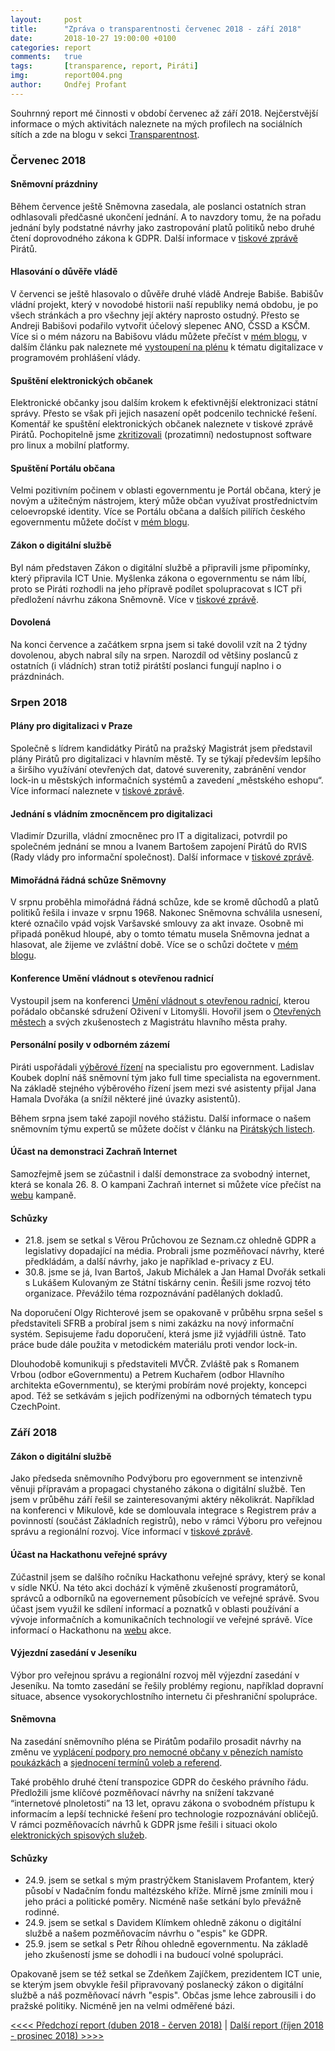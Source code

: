 ```yaml
---
layout:     post
title:      "Zpráva o transparentnosti červenec 2018 - září 2018"
date:       2018-10-27 19:00:00 +0100
categories: report
comments:   true
tags:       [transparence, report, Piráti]
img:        report004.png
author:     Ondřej Profant
---
```


Souhrnný report mé činnosti v období červenec až září 2018. Nejčerstvější informace o mých aktivitách naleznete na mých profilech na sociálních sítích a zde na blogu v sekci [Transparentnost](https://www.profant.eu/transparentnost/).

<!--more-->

### Červenec 2018

#### Sněmovní prázdniny

Během července ještě Sněmovna zasedala, ale poslanci ostatních stran odhlasovali předčasné ukončení jednání. A to navzdory tomu, že na pořadu jednání byly podstatné návrhy jako zastropování platů politiků nebo druhé čtení doprovodného zákona k GDPR. Další informace v [tiskové zprávě](https://www.pirati.cz/tiskove-zpravy/poslanci-si-odhlasovali-predcasne-prazdniny.html) Pirátů.

#### Hlasování o důvěře vládě

V červenci se ještě hlasovalo o důvěře druhé vládě Andreje Babiše. Babišův vládní projekt, který v novodobé historii naší republiky nemá obdobu, je po všech stránkách a pro všechny její aktéry naprosto ostudný. Přesto se Andreji Babišovi podařilo vytvořit účelový slepenec ANO, ČSSD a KSČM. Více si o mém názoru na Babišovu vládu můžete přečíst v [mém blogu](https://www.profant.eu/2018/babisova-vlada-a-oposmlouva.html), v dalším článku pak naleznete mé [vystoupení na plénu](https://www.profant.eu/2018/jak-se-rozviji-egov.html) k tématu digitalizace v programovém prohlášení vlády.

#### Spuštění elektronických občanek

Elektronické občanky jsou dalším krokem k efektivnější elektronizaci státní správy. Přesto se však při jejich nasazení opět podcenilo technické řešení. Komentář ke spuštění elektronických občanek naleznete v tiskové zprávě Pirátů. Pochopitelně jsme [zkritizovali](https://www.pirati.cz/tiskove-zpravy/eobcanky-nemaji-vyreseny-software.html) (prozatimní) nedostupnost software pro linux a mobilní platformy.

#### Spuštění Portálu občana

Velmi pozitivním počinem v oblasti egovernmentu je Portál občana, který je novým a užitečným nástrojem, který může občan využívat prostřednictvím celoevropské identity. Více se Portálu občana a dalších pilířích českého egovernmentu můžete dočíst v [mém blogu](https://www.profant.eu/2018/pilire-egovernmentu-cr.html).

#### Zákon o digitální službě

Byl nám představen Zákon o digitální službě a připravili jsme připomínky, který připravila ICT Unie. Myšlenka zákona o egovernmentu se nám líbí, proto se Piráti rozhodli na jeho přípravě podílet spolupracovat s ICT při předložení návrhu zákona Sněmovně. Více v [tiskové zprávě](https://www.pirati.cz/tiskove-zpravy/ictu-a-pirati-pripravuji-zakon-o-digitalni-sluzbe.html).

#### Dovolená

Na konci července a začátkem srpna jsem si také dovolil vzít na 2 týdny dovolenou, abych nabral síly na srpen. Narozdíl od většiny poslanců z ostatních (i vládních) stran totiž pirátští poslanci fungují naplno i o prázdninách.

### Srpen 2018

#### Plány pro digitalizaci v Praze

Společně s lídrem kandidátky Pirátů na pražský Magistrát jsem představil plány Pirátů pro digitalizaci v hlavním městě. Ty se týkají především lepšího a širšího využívání otevřených dat, datové suverenity, zabránění vendor lock-in u městských informačních systémů a zavedení „městského eshopu“. Více informací naleznete v [tiskové zprávě](https://praha.pirati.cz/pirati-zavedou-jeden-portal-pro-vyrizovani-zadosti-obcanu.html).

#### Jednání s vládním zmocněncem pro digitalizaci

Vladimír Dzurilla, vládní zmocněnec pro IT a digitalizaci, potvrdil po společném jednání se mnou a Ivanem Bartošem zapojení Pirátů do RVIS (Rady vlády pro informační společnost). Další informace v [tiskové zprávě](https://www.pirati.cz/tiskove-zpravy/vladni-zmocnenec-pro-IT-potvrdil-roli-piratu-v-rvis.html).

#### Mimořádná řádná schůze Sněmovny

V srpnu proběhla mimořádná řádná schůze, kde se kromě důchodů a platů politiků řešila i invaze v srpnu 1968. Nakonec Sněmovna schválila usnesení, které označilo vpád vojsk Varšavské smlouvy za akt invaze. Osobně mi připadá poněkud hloupé, aby o tomto tématu musela Sněmovna jednat a hlasovat, ale žijeme ve zvláštní době. Více se o schůzi dočtete v [mém blogu](https://www.profant.eu/2018/mimoradne-radna-schuze.html).

#### Konference Umění vládnout s otevřenou radnicí

Vystoupil jsem na konferenci [Umění vládnout s otevřenou radnicí](https://www.facebook.com/events/479557202473076/), kterou pořádalo občanské sdružení Oživení v Litomyšli. Hovořil jsem o [Otevřených městech](https://www.otevrenamesta.cz/) a svých zkušenostech z Magistrátu hlavního města prahy.

#### Personální posily v odborném zázemí

Piráti uspořádali [výběrové řízení](https://www.pirati.cz/tiskove-zpravy/egoverment-specialista-vyberove-rizeni.html) na specialistu pro egovernment. Ladislav Koubek doplní náš sněmovní tým jako full time specialista na egovernment. Na základě stejného výběrového řízení jsem mezi své asistenty přijal Jana Hamala Dvořáka (a snížil některé jiné úvazky asistentů).

Během srpna jsem také zapojil nového stážistu. Další informace o našem sněmovním týmu expertů se můžete dočíst v článku na [Pirátských listech](https://www.piratskelisty.cz/clanek-2097-pirati-ve-snemovne-boduji-se-svym-tymem-expertu-mezi-politickymi-stranami-je-to-rarita).

#### Účast na demonstraci Zachraň Internet

Samozřejmě jsem se zúčastnil i další demonstrace za svobodný internet, která se konala 26. 8. O kampani Zachraň internet si můžete více přečíst na [webu](https://zachraninternet.cz) kampaně.

#### Schůzky

* 21.8. jsem se setkal s Věrou Průchovou ze Seznam.cz ohledně GDPR a legislativy dopadající na média. Probrali jsme pozměňovací návrhy, které předkládám, a další návrhy, jako je například e-privacy z EU.
* 30.8. jsme se já, Ivan Bartoš, Jakub Michálek a Jan Hamal Dvořák setkali s Lukášem Kulovaným ze Státní tiskárny cenin. Řešili jsme rozvoj této organizace. Převážilo téma rozpoznávání padělaných dokladů.

Na doporučení Olgy Richterové jsem se opakovaně v průběhu srpna sešel s představiteli SFRB a probíral jsem s nimi zakázku na nový informační systém. Sepisujeme řadu doporučení, která jsme již vyjádřili ústně. Tato práce bude dále použita v metodickém materiálu proti vendor lock-in.

Dlouhodobě komunikuji s představiteli MVČR. Zvláště pak s Romanem Vrbou (odbor eGovernmentu) a Petrem Kuchařem (odbor Hlavního architekta eGovernmentu), se kterými probírám nové projekty, koncepci apod. Též se setkávám s jejich podřízenými na odborných tématech typu CzechPoint.

### Září 2018

#### Zákon o digitální službě

Jako předseda sněmovního Podvýboru pro egovernment se intenzivně věnuji přípravám a propagaci chystaného zákona o digitální službě. Ten jsem v průběhu září řešil se zainteresovanými aktéry několikrát. Například na konferenci v Mikulově, kde se domlouvala integrace s Registrem práv a povinností (součást Základních registrů), nebo v rámci Výboru pro veřejnou správu a regionální rozvoj. Více informací v [tiskové zprávě](https://www.pirati.cz/tiskove-zpravy/zakon-pravo-na-digitalni-sluzbu-ma-podporu-snemovny.html).

#### Účast na Hackathonu veřejné správy

Zúčastnil jsem se dalšího ročníku Hackathonu veřejné správy, který se konal v sídle NKÚ. Na této akci dochází k výměně zkušeností programátorů, správců a odborníků na egovernement působících ve veřejné správě. Svou účast jsem využil ke sdílení informací a poznatků v oblasti používání a vývoje informačních a komunikačních technologií ve veřejné správě. Více informací o Hackathonu na [webu](https://hackujstat.cz/) akce.

#### Výjezdní zasedání v Jeseníku

Výbor pro veřejnou správu a regionální rozvoj měl výjezdní zasedání v Jeseníku. Na tomto zasedání se řešily problémy regionu, například dopravní situace, absence vysokorychlostního internetu či přeshraniční spolupráce.

#### Sněmovna

Na zasedání sněmovního pléna se Pirátům podařilo prosadit návrhy na změnu ve [vyplácení podpory pro nemocné občany v pěnezích namísto poukázkách](https://www.pirati.cz/tiskove-zpravy/richterova-a-proplaceni-podpory-nemocnym.html) a [sjednocení termínů voleb a referend](https://www.pirati.cz/tiskove-zpravy/ano-navrhu-zjednoduseni-krajskych-a-mistnich-referend.html).

Také proběhlo druhé čtení transpozice GDPR do českého právního řádu. Předložili jsme klíčové pozměňovací návrhy na snížení takzvané “internetové plnoletosti” na 13 let, opravu zákona o svobodném přístupu k informacím a lepší technické řešení pro technologie rozpoznávání obličejů. V rámci pozměňovacích návrhů k GDPR jsme řešili i situaci okolo [elektronických spisových služeb](https://www.pirati.cz/tiskove-zpravy/michalek-elektronicke-spisy-od-roku-2021.html).

#### Schůzky

* 24.9. jsem se setkal s mým prastrýčkem Stanislavem Profantem, který působí v Nadačním fondu maltézského kříže. Mírně jsme zmínili mou i jeho práci a politické poměry. Nicméně naše setkání bylo převážně rodinné.
* 24.9. jsem se setkal s Davidem Klímkem ohledně zákonu o digitální službě a našem pozměňovacím návrhu o "espis" ke GDPR.
* 25.9. jsem se setkal s Petr Říhou ohledně egovernmentu. Na základě jeho zkušeností jsme se dohodli i na budoucí volné spolupráci.

Opakovaně jsem se též setkal se Zdeňkem Zajíčkem, prezidentem ICT unie, se kterým jsem obvykle řešil připravovaný poslanecký zákon o digitální službě a náš pozměňovací návrh "espis". Občas jsme lehce zabrousili i do pražské politiky. Nicméně jen na velmi odměřené bázi.

[<<<< Předchozí report (duben 2018 - červen 2018)](https://www.profant.eu/2018/transparentni-report-003.html) | [Další report (říjen 2018 - prosinec 2018) >>>>](https://www.profant.eu/2019/transparentni-report-005.html)